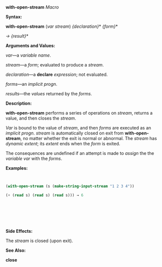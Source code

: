 **with-open-stream** *Macro* 



**Syntax:** 



**with-open-stream** (*var stream*) *\{declaration\}*\* *\{form\}*\* 



*→ \{result\}*\* 



**Arguments and Values:** 



*var*—a *variable name*. 



*stream*—a *form*; evaluated to produce a *stream*. 



*declaration*—a **declare** *expression*; not evaluated. 



*forms*—an *implicit progn*. 



*results*—the *values* returned by the *forms*. 



**Description:** 



**with-open-stream** performs a series of operations on *stream*, returns a value, and then closes the *stream*. 



*Var* is bound to the value of *stream*, and then *forms* are executed as an *implicit progn*. *stream* is automatically closed on exit from **with-open-stream**, no matter whether the exit is normal or abnormal. The *stream* has *dynamic extent*; its *extent* ends when the *form* is exited. 



The consequences are undefined if an attempt is made to *assign* the the *variable var* with the *forms*. 



**Examples:**
```lisp
 

(with-open-stream (s (make-string-input-stream "1 2 3 4")) 

(+ (read s) (read s) (read s))) → 6 



 

 


```
**Side Effects:** 



The *stream* is closed (upon exit). 



**See Also:** 



**close** 



